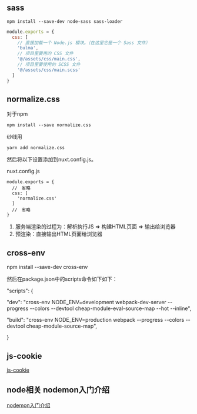 ## sass

```text
npm install --save-dev node-sass sass-loader
```

```js
module.exports = {
  css: [
    // 直接加载一个 Node.js 模块。（在这里它是一个 Sass 文件）
    'bulma',
    // 项目里要用的 CSS 文件
    '@/assets/css/main.css',
    // 项目里要使用的 SCSS 文件
    '@/assets/css/main.scss'
  ]
}
```

## normalize.css

对于npm

```
npm install --save normalize.css
```

纱线用

```
yarn add normalize.css
```

然后将以下设置添加到nuxt.config.js。

nuxt.config.js

```
module.exports = {
  //　省略
  css: [
    'normalize.css'
  ]
  //　省略
}
```

1. 服务端渲染的过程为：解析执行JS => 构建HTML页面 => 输出给浏览器
2. 预渲染：直接输出HTML页面给浏览器

## cross-env

npm install --save-dev cross-env



然后在package.json中的scripts命令如下如下：

"scripts": {

 "dev": "cross-env NODE_ENV=development webpack-dev-server --progress --colors --devtool cheap-module-eval-source-map --hot --inline",

 "build": "cross-env NODE_ENV=production webpack --progress --colors --devtool cheap-module-source-map",

}



## js-cookie

[js-cookie](https://github.com/js-cookie/js-cookie)

## node相关   nodemon入门介绍

[nodemon入门介绍](https://zhuanlan.zhihu.com/p/96720675)

